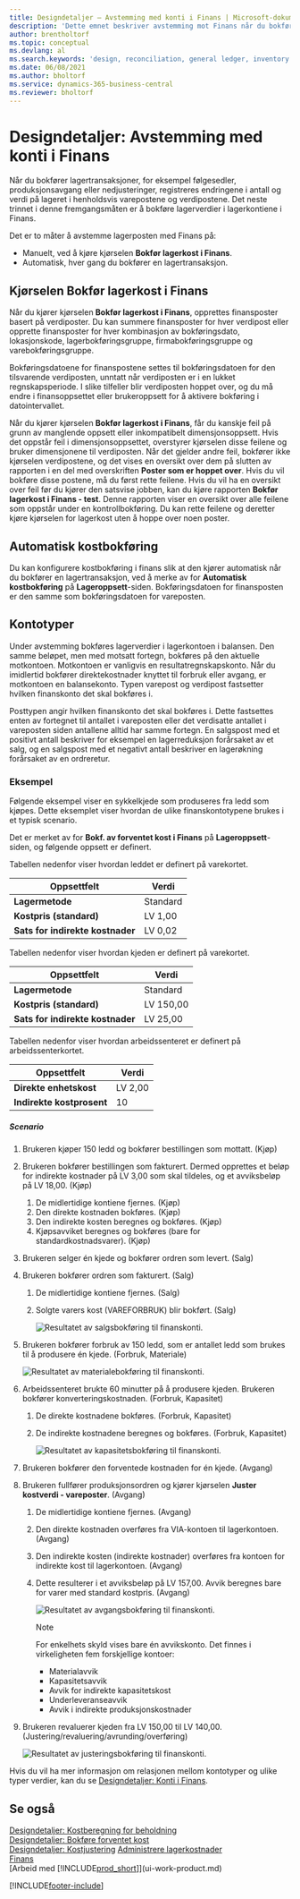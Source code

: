 ```yaml
---
title: Designdetaljer – Avstemming med konti i Finans | Microsoft-dokumentasjon
description: 'Dette emnet beskriver avstemming mot Finans når du bokfører lagertransaksjoner, for eksempel følgesedler, produksjonsavgang eller nedjusteringer.'
author: brentholtorf
ms.topic: conceptual
ms.devlang: al
ms.search.keywords: 'design, reconciliation, general ledger, inventory'
ms.date: 06/08/2021
ms.author: bholtorf
ms.service: dynamics-365-business-central
ms.reviewer: bholtorf
---
```

# Designdetaljer: Avstemming med konti i Finans
Når du bokfører lagertransaksjoner, for eksempel følgesedler, produksjonsavgang eller nedjusteringer, registreres endringene i antall og verdi på lageret i henholdsvis varepostene og verdipostene. Det neste trinnet i denne fremgangsmåten er å bokføre lagerverdier i lagerkontiene i Finans.  

Det er to måter å avstemme lagerposten med Finans på:  

* Manuelt, ved å kjøre kjørselen **Bokfør lagerkost i Finans**.  
* Automatisk, hver gang du bokfører en lagertransaksjon.  

## Kjørselen Bokfør lagerkost i Finans  
Når du kjører kjørselen **Bokfør lagerkost i Finans**, opprettes finansposter basert på verdiposter. Du kan summere finansposter for hver verdipost eller opprette finansposter for hver kombinasjon av bokføringsdato, lokasjonskode, lagerbokføringsgruppe, firmabokføringsgruppe og varebokføringsgruppe.  

Bokføringsdatoene for finanspostene settes til bokføringsdatoen for den tilsvarende verdiposten, unntatt når verdiposten er i en lukket regnskapsperiode. I slike tilfeller blir verdiposten hoppet over, og du må endre i finansoppsettet eller brukeroppsett for å aktivere bokføring i datointervallet.  

Når du kjører kjørselen **Bokfør lagerkost i Finans**, får du kanskje feil på grunn av manglende oppsett eller inkompatibelt dimensjonsoppsett. Hvis det oppstår feil i dimensjonsoppsettet, overstyrer kjørselen disse feilene og bruker dimensjonene til verdiposten. Når det gjelder andre feil, bokfører ikke kjørselen verdipostene, og det vises en oversikt over dem på slutten av rapporten i en del med overskriften **Poster som er hoppet over**. Hvis du vil bokføre disse postene, må du først rette feilene. Hvis du vil ha en oversikt over feil før du kjører den satsvise jobben, kan du kjøre rapporten **Bokfør lagerkost i Finans - test**. Denne rapporten viser en oversikt over alle feilene som oppstår under en kontrollbokføring. Du kan rette feilene og deretter kjøre kjørselen for lagerkost uten å hoppe over noen poster.  

## Automatisk kostbokføring  
Du kan konfigurere kostbokføring i finans slik at den kjører automatisk når du bokfører en lagertransaksjon, ved å merke av for **Automatisk kostbokføring** på **Lageroppsett**-siden. Bokføringsdatoen for finansposten er den samme som bokføringsdatoen for vareposten.  

## Kontotyper  
Under avstemming bokføres lagerverdier i lagerkontoen i balansen. Den samme beløpet, men med motsatt fortegn, bokføres på den aktuelle motkontoen. Motkontoen er vanligvis en resultatregnskapskonto. Når du imidlertid bokfører direktekostnader knyttet til forbruk eller avgang, er motkontoen en balansekonto. Typen varepost og verdipost fastsetter hvilken finanskonto det skal bokføres i.  

Posttypen angir hvilken finanskonto det skal bokføres i. Dette fastsettes enten av fortegnet til antallet i vareposten eller det verdisatte antallet i vareposten siden antallene alltid har samme fortegn. En salgspost med et positivt antall beskriver for eksempel en lagerreduksjon forårsaket av et salg, og en salgspost med et negativt antall beskriver en lagerøkning forårsaket av en ordreretur.  

### Eksempel  
Følgende eksempel viser en sykkelkjede som produseres fra ledd som kjøpes. Dette eksemplet viser hvordan de ulike finanskontotypene brukes i et typisk scenario.  

Det er merket av for **Bokf. av forventet kost i Finans** på **Lageroppsett**-siden, og følgende oppsett er definert.  

Tabellen nedenfor viser hvordan leddet er definert på varekortet.  

|Oppsettfelt|Verdi|  
|-----------------|-----------|  
|**Lagermetode**|Standard|  
|**Kostpris (standard)**|LV 1,00|  
|**Sats for indirekte kostnader**|LV 0,02|  

Tabellen nedenfor viser hvordan kjeden er definert på varekortet.  

|Oppsettfelt|Verdi|  
|-----------------|-----------|  
|**Lagermetode**|Standard|  
|**Kostpris (standard)**|LV 150,00|  
|**Sats for indirekte kostnader**|LV 25,00|  

Tabellen nedenfor viser hvordan arbeidssenteret er definert på arbeidssenterkortet.  

|Oppsettfelt|Verdi|  
|-----------------|-----------|  
|**Direkte enhetskost**|LV 2,00|  
|**Indirekte kostprosent**|10|  

##### Scenario  
1. Brukeren kjøper 150 ledd og bokfører bestillingen som mottatt. (Kjøp)  
2. Brukeren bokfører bestillingen som fakturert. Dermed opprettes et beløp for indirekte kostnader på LV 3,00 som skal tildeles, og et avviksbeløp på LV 18,00. (Kjøp)  

    1. De midlertidige kontiene fjernes. (Kjøp)  
    2. Den direkte kostnaden bokføres. (Kjøp)  
    3. Den indirekte kosten beregnes og bokføres. (Kjøp)  
    4. Kjøpsavviket beregnes og bokføres (bare for standardkostnadsvarer). (Kjøp)  
3. Brukeren selger én kjede og bokfører ordren som levert. (Salg)  
4. Brukeren bokfører ordren som fakturert. (Salg)  

    1. De midlertidige kontiene fjernes. (Salg)  
    2. Solgte varers kost (VAREFORBRUK) blir bokført. (Salg)  

        ![Resultatet av salgsbokføring til finanskonti.](media/design_details_inventory_costing_3_gl_posting_sales.png "Resultatet av salgsbokføring til finanskonti")  
5. Brukeren bokfører forbruk av 150 ledd, som er antallet ledd som brukes til å produsere én kjede. (Forbruk, Materiale)  

    ![Resultatet av materialebokføring til finanskonti.](media/design_details_inventory_costing_3_gl_posting_material.png "Resultatet av materialebokføring til finanskonti")  
6. Arbeidssenteret brukte 60 minutter på å produsere kjeden. Brukeren bokfører konverteringskostnaden. (Forbruk, Kapasitet)  

    1. De direkte kostnadene bokføres. (Forbruk, Kapasitet)  
    2. De indirekte kostnadene beregnes og bokføres. (Forbruk, Kapasitet)  

        ![Resultatet av kapasitetsbokføring til finanskonti.](media/design_details_inventory_costing_3_gl_posting_capacity.png "Resultatet av kapasitetsbokføring til finanskonti")  
7. Brukeren bokfører den forventede kostnaden for én kjede. (Avgang)  
8. Brukeren fullfører produksjonsordren og kjører kjørselen **Juster kostverdi - vareposter**. (Avgang)  

    1. De midlertidige kontiene fjernes. (Avgang)  
    2. Den direkte kostnaden overføres fra VIA-kontoen til lagerkontoen. (Avgang)  
    3. Den indirekte kosten (indirekte kostnader) overføres fra kontoen for indirekte kost til lagerkontoen. (Avgang)  
    4. Dette resulterer i et avviksbeløp på LV 157,00. Avvik beregnes bare for varer med standard kostpris. (Avgang)  

        ![Resultatet av avgangsbokføring til finanskonti.](media/design_details_inventory_costing_3_gl_posting_output.png "Resultatet av avgangsbokføring til finanskonti")  

        > [!NOTE]  
        >  For enkelhets skyld vises bare én avvikskonto. Det finnes i virkeligheten fem forskjellige kontoer:  
        >   
        >  * Materialavvik  
        >  * Kapasitetsavvik  
        >  * Avvik for indirekte kapasitetskost  
        >  * Underleveranseavvik  
        >  * Avvik i indirekte produksjonskostnader  

9. Brukeren revaluerer kjeden fra LV 150,00 til LV 140,00. (Justering/revaluering/avrunding/overføring)  

    ![Resultatet av justeringsbokføring til finanskonti.](media/design_details_inventory_costing_3_gl_posting_adjustment.png "Resultatet av justeringsbokføring til finanskonti")  

Hvis du vil ha mer informasjon om relasjonen mellom kontotyper og ulike typer verdier, kan du se [Designdetaljer: Konti i Finans](design-details-accounts-in-the-general-ledger.md).  

## Se også  
[Designdetaljer: Kostberegning for beholdning](design-details-inventory-costing.md)   
[Designdetaljer: Bokføre forventet kost](design-details-expected-cost-posting.md)   
[Designdetaljer: Kostjustering](design-details-cost-adjustment.md)
[Administrere lagerkostnader](finance-manage-inventory-costs.md)  
[Finans](finance.md)  
[Arbeid med [!INCLUDE[prod_short](includes/prod_short.md)]](ui-work-product.md)


[!INCLUDE[footer-include](includes/footer-banner.md)]